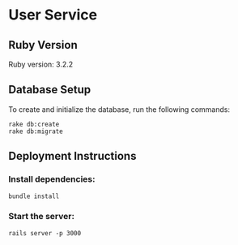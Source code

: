# User Service

## Ruby Version

Ruby version: 3.2.2

## Database Setup

To create and initialize the database, run the following commands:

```
rake db:create
rake db:migrate
```

## Deployment Instructions

### Install dependencies:

```
bundle install
```

### Start the server:

```
rails server -p 3000
